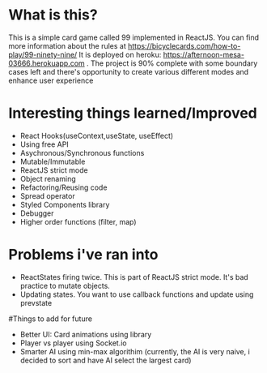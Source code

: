 # What is this?
This is a simple card game called 99 implemented in ReactJS. You can find more information about the rules at https://bicyclecards.com/how-to-play/99-ninety-nine/ It is deployed on heroku: https://afternoon-mesa-03666.herokuapp.com . The project is 90% complete with some boundary cases left and there's opportunity to create various different modes and enhance user experience

# Interesting things learned/Improved
* React Hooks(useContext,useState, useEffect)
* Using free API
* Asychronous/Synchronous functions
* Mutable/Immutable 
* ReactJS strict mode
* Object renaming 
* Refactoring/Reusing code
* Spread operator
* Styled Components library
* Debugger 
* Higher order functions (filter, map)

# Problems i've ran into
* ReactStates firing twice. This is part of ReactJS strict mode. It's bad practice to mutate objects. 
* Updating states. You want to use callback functions and update using prevstate 

#Things to add for future
* Better UI: Card animations using library
* Player vs player using Socket.io
* Smarter AI using min-max algorithim (currently, the AI is very naive, i decided to sort and have AI select the largest card)




